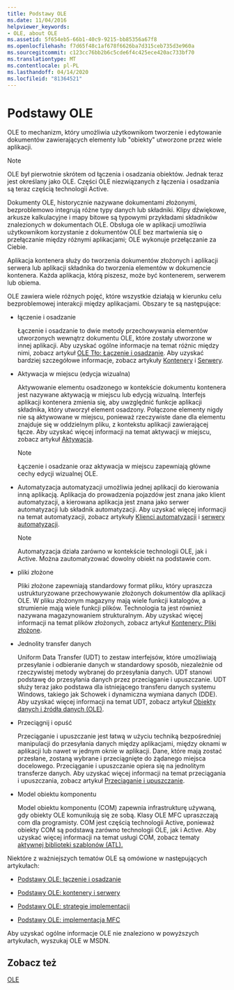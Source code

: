 ```yaml
---
title: Podstawy OLE
ms.date: 11/04/2016
helpviewer_keywords:
- OLE, about OLE
ms.assetid: 5f654eb5-66b1-40c9-9215-bb85356a67f8
ms.openlocfilehash: f7d65f48c1af678f6626ba7d315ceb735d3e960a
ms.sourcegitcommit: c123cc76bb2b6c5cde6f4c425ece420ac733bf70
ms.translationtype: MT
ms.contentlocale: pl-PL
ms.lasthandoff: 04/14/2020
ms.locfileid: "81364521"
---
```

# <a name="ole-background"></a>Podstawy OLE

OLE to mechanizm, który umożliwia użytkownikom tworzenie i edytowanie dokumentów zawierających elementy lub "obiekty" utworzone przez wiele aplikacji.

> [!NOTE]
> OLE był pierwotnie skrótem od łączenia i osadzania obiektów. Jednak teraz jest określany jako OLE. Części OLE niezwiązanych z łączenia i osadzania są teraz częścią technologii Active.

Dokumenty OLE, historycznie nazywane dokumentami złożonymi, bezproblemowo integrują różne typy danych lub składniki. Klipy dźwiękowe, arkusze kalkulacyjne i mapy bitowe są typowymi przykładami składników znalezionych w dokumentach OLE. Obsługa ole w aplikacji umożliwia użytkownikom korzystanie z dokumentów OLE bez martwienia się o przełączanie między różnymi aplikacjami; OLE wykonuje przełączanie za Ciebie.

Aplikacja kontenera służy do tworzenia dokumentów złożonych i aplikacji serwera lub aplikacji składnika do tworzenia elementów w dokumencie kontenera. Każda aplikacja, którą piszesz, może być kontenerem, serwerem lub obiema.

OLE zawiera wiele różnych pojęć, które wszystkie działają w kierunku celu bezproblemowej interakcji między aplikacjami. Obszary te są następujące:

- łączenie i osadzanie

   Łączenie i osadzanie to dwie metody przechowywania elementów utworzonych wewnątrz dokumentu OLE, które zostały utworzone w innej aplikacji. Aby uzyskać ogólne informacje na temat różnic między nimi, zobacz artykuł [OLE Tło: Łączenie i osadzanie](../mfc/ole-background-linking-and-embedding.md). Aby uzyskać bardziej szczegółowe informacje, zobacz artykuły [Kontenery](../mfc/containers.md) i [Serwery](../mfc/servers.md).

- Aktywacja w miejscu (edycja wizualna)

   Aktywowanie elementu osadzonego w kontekście dokumentu kontenera jest nazywane aktywacją w miejscu lub edycją wizualną. Interfejs aplikacji kontenera zmienia się, aby uwzględnić funkcje aplikacji składnika, który utworzył element osadzony. Połączone elementy nigdy nie są aktywowane w miejscu, ponieważ rzeczywiste dane dla elementu znajduje się w oddzielnym pliku, z kontekstu aplikacji zawierającej łącze. Aby uzyskać więcej informacji na temat aktywacji w miejscu, zobacz artykuł [Aktywacja](../mfc/activation-cpp.md).

   > [!NOTE]
   > Łączenie i osadzanie oraz aktywacja w miejscu zapewniają główne cechy edycji wizualnej OLE.

- Automatyzacja automatyzacji umożliwia jednej aplikacji do kierowania inną aplikacją. Aplikacja do prowadzenia pojazdów jest znana jako klient automatyzacji, a kierowana aplikacja jest znana jako serwer automatyzacji lub składnik automatyzacji. Aby uzyskać więcej informacji na temat automatyzacji, zobacz artykuły [Klienci automatyzacji](../mfc/automation-clients.md) i [serwery automatyzacji](../mfc/automation-servers.md).

   > [!NOTE]
   > Automatyzacja działa zarówno w kontekście technologii OLE, jak i Active. Można zautomatyzować dowolny obiekt na podstawie com.

- pliki złożone

   Pliki złożone zapewniają standardowy format pliku, który upraszcza ustrukturyzowane przechowywanie złożonych dokumentów dla aplikacji OLE. W pliku złożonym magazyny mają wiele funkcji katalogów, a strumienie mają wiele funkcji plików. Technologia ta jest również nazywana magazynowaniem strukturalnym. Aby uzyskać więcej informacji na temat plików złożonych, zobacz artykuł [Kontenery: Pliki złożone](../mfc/containers-compound-files.md).

- Jednolity transfer danych

   Uniform Data Transfer (UDT) to zestaw interfejsów, które umożliwiają przesyłanie i odbieranie danych w standardowy sposób, niezależnie od rzeczywistej metody wybranej do przesyłania danych. UDT stanowi podstawę do przesyłania danych przez przeciąganie i upuszczanie. UDT służy teraz jako podstawa dla istniejącego transferu danych systemu Windows, takiego jak Schowek i dynamiczna wymiana danych (DDE). Aby uzyskać więcej informacji na temat UDT, zobacz artykuł [Obiekty danych i źródła danych (OLE)](../mfc/data-objects-and-data-sources-ole.md).

- Przeciągnij i opuść

   Przeciąganie i upuszczanie jest łatwą w użyciu techniką bezpośredniej manipulacji do przesyłania danych między aplikacjami, między oknami w aplikacji lub nawet w jednym oknie w aplikacji. Dane, które mają zostać przesłane, zostaną wybrane i przeciągnięte do żądanego miejsca docelowego. Przeciąganie i upuszczanie opiera się na jednolitym transferze danych. Aby uzyskać więcej informacji na temat przeciągania i upuszczania, zobacz artykuł [Przeciąganie i upuszczanie](../mfc/drag-and-drop-ole.md).

- Model obiektu komponentu

   Model obiektu komponentu (COM) zapewnia infrastrukturę używaną, gdy obiekty OLE komunikują się ze sobą. Klasy OLE MFC upraszczają com dla programisty. COM jest częścią technologii Active, ponieważ obiekty COM są podstawą zarówno technologii OLE, jak i Active. Aby uzyskać więcej informacji na temat usługi COM, zobacz tematy [aktywnej biblioteki szablonów (ATL).](../atl/active-template-library-atl-concepts.md)

Niektóre z ważniejszych tematów OLE są omówione w następujących artykułach:

- [Podstawy OLE: łączenie i osadzanie](../mfc/ole-background-linking-and-embedding.md)

- [Podstawy OLE: kontenery i serwery](../mfc/ole-background-containers-and-servers.md)

- [Podstawy OLE: strategie implementacji](../mfc/ole-background-implementation-strategies.md)

- [Podstawy OLE: implementacja MFC](../mfc/ole-background-mfc-implementation.md)

Aby uzyskać ogólne informacje OLE nie znaleziono w powyższych artykułach, wyszukaj OLE w MSDN.

## <a name="see-also"></a>Zobacz też

[OLE](../mfc/ole-in-mfc.md)
